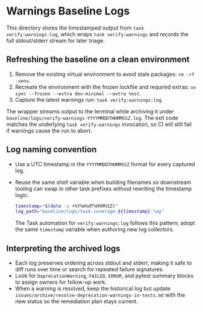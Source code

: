 # Warnings Baseline Logs

This directory stores the timestamped output from `task verify:warnings:log`,
which wraps `task verify:warnings` and records the full stdout/stderr stream for
later triage.

## Refreshing the baseline on a clean environment

1. Remove the existing virtual environment to avoid stale packages:
   `rm -rf .venv`.
2. Recreate the environment with the frozen lockfile and required extras:
   `uv sync --frozen --extra dev-minimal --extra test`.
3. Capture the latest warnings run:
   `task verify:warnings:log`.

The wrapper streams output to the terminal while archiving it under
`baseline/logs/verify-warnings-YYYYMMDDTHHMMSSZ.log`. The exit code matches the
underlying `task verify:warnings` invocation, so CI will still fail if warnings
cause the run to abort.

## Log naming convention

- Use a UTC timestamp in the `YYYYMMDDTHHMMSSZ` format for every captured log.
- Reuse the same shell variable when building filenames so downstream tooling
  can swap in other task prefixes without rewriting the timestamp logic:

  ```sh
  timestamp="$(date -u +%Y%m%dT%H%M%SZ)"
  log_path="baseline/logs/task-coverage-${timestamp}.log"
  ```

  The Task automation for `verify:warnings:log` follows this pattern; adopt the
  same `timestamp` variable when authoring new log collectors.

## Interpreting the archived logs

- Each log preserves ordering across stdout and stderr, making it safe to diff
  runs over time or search for repeated failure signatures.
- Look for `DeprecationWarning`, `FAILED`, `ERROR`, and pytest summary blocks to
  assign owners for follow-up work.
- When a warning is resolved, keep the historical log but update
  `issues/archive/resolve-deprecation-warnings-in-tests.md` with the new status so the
  remediation plan stays current.
